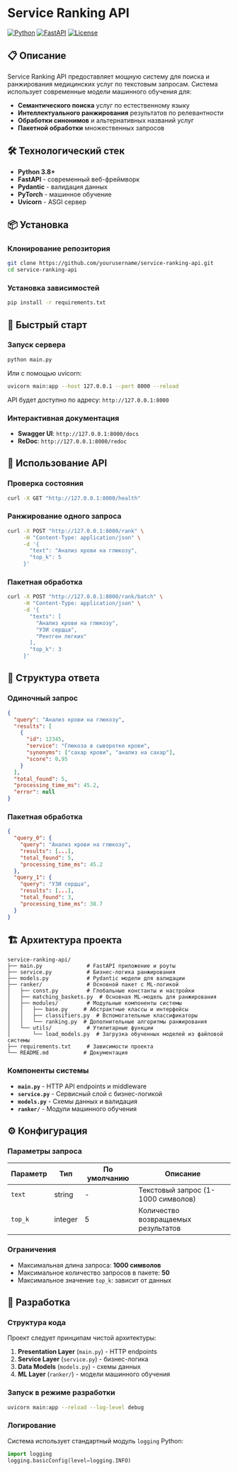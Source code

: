 # Service Ranking API

[![Python](https://img.shields.io/badge/python-3.8+-blue.svg)](https://www.python.org/downloads/)
[![FastAPI](https://img.shields.io/badge/FastAPI-0.68+-green.svg)](https://fastapi.tiangolo.com/)
[![License](https://img.shields.io/badge/license-MIT-blue.svg)](LICENSE)


## 📋 Описание

Service Ranking API предоставляет мощную систему для поиска и ранжирования медицинских услуг по текстовым запросам. Система использует современные модели машинного обучения для:

- **Семантического поиска** услуг по естественному языку
- **Интеллектуального ранжирования** результатов по релевантности
- **Обработки синонимов** и альтернативных названий услуг
- **Пакетной обработки** множественных запросов

## 🛠 Технологический стек

- **Python 3.8+**
- **FastAPI** - современный веб-фреймворк
- **Pydantic** - валидация данных
- **PyTorch** - машинное обучение
- **Uvicorn** - ASGI сервер

## 📦 Установка

### Клонирование репозитория

```bash
git clone https://github.com/yourusername/service-ranking-api.git
cd service-ranking-api
```

### Установка зависимостей

```bash
pip install -r requirements.txt
```

## 🚀 Быстрый старт

### Запуск сервера

```bash
python main.py
```

Или с помощью uvicorn:

```bash
uvicorn main:app --host 127.0.0.1 --port 8000 --reload
```

API будет доступно по адресу: `http://127.0.0.1:8000`

### Интерактивная документация

- **Swagger UI**: `http://127.0.0.1:8000/docs`
- **ReDoc**: `http://127.0.0.1:8000/redoc`

## 📖 Использование API

### Проверка состояния

```bash
curl -X GET "http://127.0.0.1:8000/health"
```

### Ранжирование одного запроса

```bash
curl -X POST "http://127.0.0.1:8000/rank" \
     -H "Content-Type: application/json" \
     -d '{
       "text": "Анализ крови на глюкозу",
       "top_k": 5
     }'
```

### Пакетная обработка

```bash
curl -X POST "http://127.0.0.1:8000/rank/batch" \
     -H "Content-Type: application/json" \
     -d '{
       "texts": [
         "Анализ крови на глюкозу",
         "УЗИ сердца",
         "Рентген легких"
       ],
       "top_k": 3
     }'
```

## 📝 Структура ответа

### Одиночный запрос

```json
{
  "query": "Анализ крови на глюкозу",
  "results": [
    {
      "id": 12345,
      "service": "Глюкоза в сыворотке крови",
      "synonyms": ["сахар крови", "анализ на сахар"],
      "score": 0.95
    }
  ],
  "total_found": 5,
  "processing_time_ms": 45.2,
  "error": null
}
```

### Пакетная обработка

```json
{
  "query_0": {
    "query": "Анализ крови на глюкозу",
    "results": [...],
    "total_found": 5,
    "processing_time_ms": 45.2
  },
  "query_1": {
    "query": "УЗИ сердца",
    "results": [...],
    "total_found": 3,
    "processing_time_ms": 38.7
  }
}
```

## 🏗 Архитектура проекта

```
service-ranking-api/
├── main.py              # FastAPI приложение и роуты
├── service.py           # Бизнес-логика ранжирования
├── models.py            # Pydantic модели для валидации
├── ranker/              # Основной пакет с ML-логикой
│   ├── const.py         # Глобальные константы и настройки
│   ├── matching_baskets.py  # Основная ML-модель для ранжирования
│   ├── modules/         # Модульные компоненты системы
│   │   ├── base.py     # Абстрактные классы и интерфейсы
│   │   ├── classifiers.py  # Вспомогательные классификаторы
│   │   └── ranking.py  # Дополнительные алгоритмы ранжирования
│   └── utils/           # Утилитарные функции
│       └── load_models.py  # Загрузка обученных моделей из файловой системы
├── requirements.txt     # Зависимости проекта
└── README.md           # Документация
```

### Компоненты системы

- **`main.py`** - HTTP API endpoints и middleware
- **`service.py`** - Сервисный слой с бизнес-логикой
- **`models.py`** - Схемы данных и валидация
- **`ranker/`** - Модули машинного обучения

## ⚙️ Конфигурация

### Параметры запроса

| Параметр | Тип | По умолчанию | Описание |
|----------|-----|--------------|----------|
| `text` | string | - | Текстовый запрос (1-1000 символов) |
| `top_k` | integer | 5 | Количество возвращаемых результатов |

### Ограничения

- Максимальная длина запроса: **1000 символов**
- Максимальное количество запросов в пакете: **50**
- Максимальное значение `top_k`: зависит от данных

## 🔧 Разработка

### Структура кода

Проект следует принципам чистой архитектуры:

1. **Presentation Layer** (`main.py`) - HTTP endpoints
2. **Service Layer** (`service.py`) - бизнес-логика
3. **Data Models** (`models.py`) - схемы данных
4. **ML Layer** (`ranker/`) - модели машинного обучения

### Запуск в режиме разработки

```bash
uvicorn main:app --reload --log-level debug
```

### Логирование

Система использует стандартный модуль `logging` Python:

```python
import logging
logging.basicConfig(level=logging.INFO)
```

